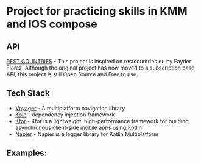 # Project for practicing skills in KMM and IOS compose

## API

[REST COUNTRIES](https://restcountries.com/) - This project is inspired on restcountries.eu by Fayder Florez. Although the original project has now moved to a subscription base API, this project is still Open Source and Free to use.

## Tech Stack

- [Voyager](https://github.com/adrielcafe/voyager) - A multiplatform navigation library
- [Koin](https://insert-koin.io/) - dependency injection framework
- [Ktor](https://ktor.io/) - Ktor is a lightweight, high-performance framework for building asynchronous client-side mobile apps using Kotlin
- [Napier](https://github.com/AAkira/Napier) - Napier is a logger library for Kotlin Multiplatform

## Examples:



